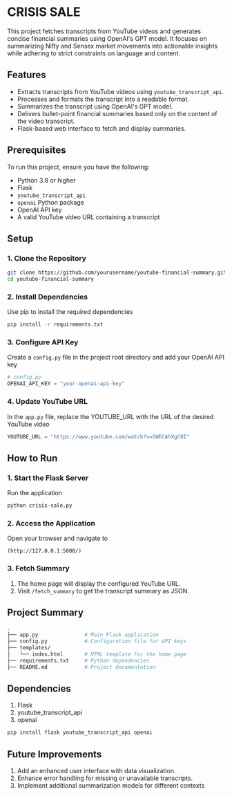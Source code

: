 # CRISIS SALE

This project fetches transcripts from YouTube videos and generates concise financial summaries using OpenAI's GPT model. It focuses on summarizing Nifty and Sensex market movements into actionable insights while adhering to strict constraints on language and content.

## Features
- Extracts transcripts from YouTube videos using `youtube_transcript_api`.
- Processes and formats the transcript into a readable format.
- Summarizes the transcript using OpenAI's GPT model.
- Delivers bullet-point financial summaries based only on the content of the video transcript.
- Flask-based web interface to fetch and display summaries.

## Prerequisites
To run this project, ensure you have the following:
- Python 3.8 or higher
- Flask
- `youtube_transcript_api`
- `openai` Python package
- OpenAI API key
- A valid YouTube video URL containing a transcript

## Setup

### 1. Clone the Repository
```bash
git clone https://github.com/yourusername/youtube-financial-summary.git
cd youtube-financial-summary
```

### 2. Install Dependencies
Use pip to install the required dependencies
```bash
pip install -r requirements.txt
```

### 3. Configure API Key
Create a `config.py` file in the project root directory and add your OpenAI API key
```python
# config.py
OPENAI_API_KEY = "your-openai-api-key"
```

### 4. Update YouTube URL
In the `app.py` file, replace the YOUTUBE_URL with the URL of the desired YouTube video
```python
YOUTUBE_URL = "https://www.youtube.com/watch?v=SWECAhXgCOI"
```

## How to Run

### 1. Start the Flask Server
Run the application
```bash
python crisis-sale.py
```

### 2. Access the Application
Open your browser and navigate to
```
(http://127.0.0.1:5000/)
```

### 3. Fetch Summary
1. The home page will display the configured YouTube URL.
2. Visit `/fetch_summary` to get the transcript summary as JSON.

## Project Summary
```bash
.
├── app.py               # Main Flask application
├── config.py            # Configuration file for API keys
├── templates/
│   └── index.html       # HTML template for the home page
├── requirements.txt     # Python dependencies
├── README.md            # Project documentation
```

## Dependencies
1. Flask
2. youtube_transcript_api
3. openai

```bash
pip install flask youtube_transcript_api openai
```

## Future Improvements
1. Add an enhanced user interface with data visualization.
2. Enhance error handling for missing or unavailable transcripts.
3. Implement additional summarization models for different contexts
